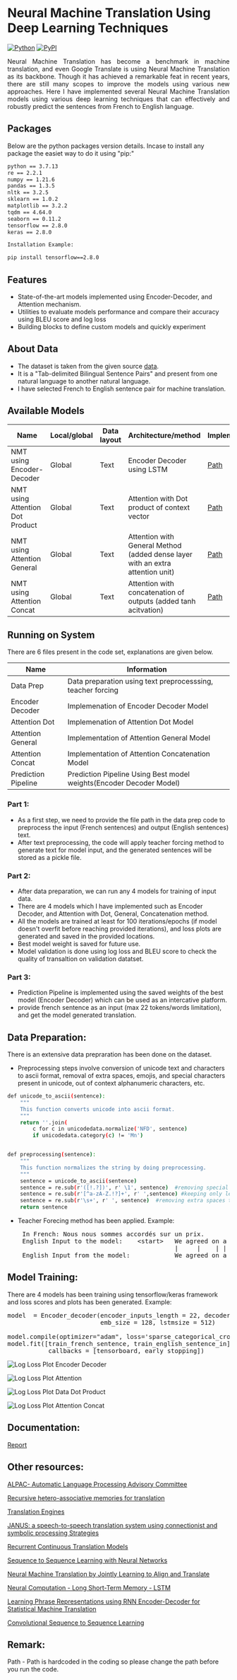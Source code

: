 # Neural Machine Translation Using Deep Learning Techniques

[![Python](https://warehouse-camo.ingress.cmh1.psfhosted.org/582ab2eba9d0e0f4acbea2fd883f604349908147/68747470733a2f2f696d672e736869656c64732e696f2f707970692f707976657273696f6e732f74656e736f72666c6f772e7376673f7374796c653d706c6173746963)](https://pypi.org/project/tensorflow/2.8.0/)
[![PyPI](https://warehouse-camo.ingress.cmh1.psfhosted.org/76cd0764983d405a55b91b028b8ea467797f1816/68747470733a2f2f62616467652e667572792e696f2f70792f74656e736f72666c6f772e737667)](https://pypi.org/project/tensorflow/2.8.0/)


<p align="justify">
    Neural Machine Translation has become a benchmark in machine translation, and even Google Translate is using Neural Machine Translation as its backbone. Though it has achieved a remarkable feat in recent years, there are still many scopes to improve the models using various new approaches. Here I have implemented several Neural Machine Translation models using various deep learning techniques that can effectively and robustly predict the sentences from French to English language.
</p>

## Packages

Below are the python packages version details. Incase to install any package the easiet way to do it using "pip:"

```bash
python == 3.7.13
re == 2.2.1       
numpy == 1.21.6       
pandas == 1.3.5        
nltk == 3.2.5
sklearn == 1.0.2
matplotlib == 3.2.2
tqdm == 4.64.0
seaborn == 0.11.2
tensorflow == 2.8.0
keras == 2.8.0

Installation Example:

pip install tensorflow==2.8.0
```

## Features

* State-of-the-art models implemented using Encoder-Decoder, and Attention mechanism.
* Utilities to evaluate models performance and compare their accuracy using BLEU score and log loss
* Building blocks to define custom models and quickly experiment

## About Data

* The dataset is taken from the given source [data](http://www.manythings.org/anki/).
* It is a "Tab-delimited Bilingual Sentence Pairs" and present from one natural language to another natural language.
* I have selected French to English sentence pair for machine translation.

## Available Models

Name                             | Local/global | Data layout              | Architecture/method | Implementation 
---------------------------------|--------------|--------------------------|---------------------|----------------
NMT using Encoder-Decoder        | Global       | Text                     | Encoder Decoder using LSTM | [Path](https://github.com/mofasa-20/Neural-Machine-Translation-Using-Deep-Learning-Techniques/blob/main/Codes/02_encoder_decoder_model.py)|
NMT using Attention Dot Product  | Global       | Text                     | Attention with Dot product of context vector | [Path](https://github.com/mofasa-20/Neural-Machine-Translation-Using-Deep-Learning-Techniques/blob/main/Codes/03_attention_dot.py)|
NMT using Attention General      | Global       | Text                     | Attention with General Method (added dense layer with an extra attention unit) | [Path](https://github.com/mofasa-20/Neural-Machine-Translation-Using-Deep-Learning-Techniques/blob/main/Codes/04_attention_general.py)|
NMT using Attention Concat       | Global       | Text                     | Attention with concatenation of outputs (added tanh acitvation) | [Path](https://github.com/mofasa-20/Neural-Machine-Translation-Using-Deep-Learning-Techniques/blob/main/Codes/05_attention_concat.py)|

## Running on System

There are 6 files present in the code set, explanations are given below.


Name                             | Information  | 
---------------------------------|--------------|
Data Prep       | Data preparation using text preprocesssing, teacher forcing |
Encoder Decoder          | Implemenation of Encoder Decoder Model | 
Attention Dot            | Implemenation of Attention Dot Model |
Attention General              | Implementation of Attention General Model |
Attention Concat              | Implementation of Attention Concatenation Model |
Prediction Pipeline          | Prediction Pipeline Using Best model weights(Encoder Decoder Model)|

<p align="justify">

### Part 1:
* As a first step, we need to provide the file path in the data prep code to preprocess the input (French sentences) and output (English sentences) text. 
* After text preprocessing, the code will apply teacher forcing method to generate text for model input, and the generated sentences will be stored as a pickle file.
    
### Part 2:
* After data preparation, we can run any 4 models for training of input data. 
* There are 4 models which I have implemented such as Encoder Decoder, and Attention with Dot, General, Concatenation method. 
* All the models are trained at least for 100 iterations/epochs (if model doesn't overfit before reaching provided iterations), and loss plots are generated and saved in the provided locations.
* Best model weight is saved for future use.
* Model validation is done using log loss and BLEU score to check the quality of transaltion on validation datatset.
    
### Part 3:
* Prediction Pipeline is implemented using the saved weights of the best model (Encoder Decoder) which can be used as an intercative platform. 
* provide  french sentence as an input (max 22 tokens/words limitation), and get the model generated translation.
</p>

## Data Preparation:

There is an extensive data prepraration has been done on the dataset.

* Preprocessing steps involve conversion of unicode text and characters to ascii format, removal of extra spaces, emojis, and special characters present in unicode, out of context alphanumeric characters, etc.
```bash
def unicode_to_ascii(sentence):
    """
    This function converts unicode into ascii format.
    """
    return ''.join(
        c for c in unicodedata.normalize('NFD', sentence)
        if unicodedata.category(c) != 'Mn')


def preprocessing(sentence):
    """
    This function normalizes the string by doing preprocessing.
    """
    sentence = unicode_to_ascii(sentence)
    sentence = re.sub(r'([!.?])', r' \1', sentence)  #removing special character
    sentence = re.sub(r'[^a-zA-Z.!?]+', r' ',sentence) #keeping only letters and words
    sentence = re.sub(r'\s+', r' ', sentence)  #removing extra spaces to avoid treating as a sentence
    return sentence
```



* Teacher Forecing method has been applied. Example:
<pre>
    In French: Nous nous sommes accordés sur un prix.
    English Input to the model:    &lt;start>   We agreed on a price	
                                             |     |    | |   |
    English Input from the model:            We agreed on a price	&lt;end>
</pre>

## Model Training:

There are 4 models has been training using tensorflow/keras framework and loss scores and plots has been generated.
Example:

<pre>
model  = Encoder_decoder(encoder_inputs_length = 22, decoder_inputs_length = 22, input_vocab_size = 23492, output_vocab_size = 14544,
                         emb_size = 128, lstmsize = 512)

model.compile(optimizer="adam", loss='sparse_categorical_crossentropy')
model.fit([train_french_sentence, train_english_sentence_in], train_english_sentence_out, batch_size = 1024, epochs=100, 
           callbacks = [tensorboard, early_stopping])
</pre>

![Log Loss Plot Encoder Decoder](https://github.com/mofasa-20/Neural-Machine-Translation-Using-Deep-Learning-Techniques/blob/main/Report/LL-Encoder.JPG)

![Log Loss Plot Attention](https://github.com/mofasa-20/Neural-Machine-Translation-Using-Deep-Learning-Techniques/blob/main/Report/Attention%20model.JPG)

![Log Loss Plot Data Dot Product](https://github.com/mofasa-20/Neural-Machine-Translation-Using-Deep-Learning-Techniques/blob/main/Report/LL-Data%20Dot.JPG)

![Log Loss Plot Attention Concat](https://github.com/mofasa-20/Neural-Machine-Translation-Using-Deep-Learning-Techniques/blob/main/Report/Attention%20model%20concat.JPG)

## Documentation:

[Report](https://github.com/mofasa-20/Neural-Machine-Translation-Using-Deep-Learning-Techniques/blob/main/Report/DS8013_Project_Report_Mohammed_Abdul_Faheem.pdf)

## Other resources:

[ALPAC- Automatic Language Processing Advisory Committee](https://en.wikipedia.org/wiki/ALPAC)

[Recursive hetero-associative memories for translation](https://citeseerx.ist.psu.edu/viewdoc/download?doi=10.1.1.43.1968&rep=rep1&type=pdf)

[Translation Engines](https://www.academia.edu/5965803/Translation_Engines_Techniques_for_Machine_Translation_Arturo_Trujillo_Springer_Verlag_Applied_Computing_Heidelberg_1999_ISBN_1_85233_057_0111)

[JANUS: a speech-to-speech translation system using connectionist and symbolic processing Strategies](https://isl.anthropomatik.kit.edu/downloads/CP_1991_JANUS-_A_Speech-to-Speech_Translation_System_Using_Connectionist_and_Symbolic_Processing_Strategies(1).pdf)

[Recurrent Continuous Translation Models](https://aclanthology.org/D13-1176/)

[Sequence to Sequence Learning with Neural Networks](https://proceedings.neurips.cc/paper/2014/file/a14ac55a4f27472c5d894ec1c3c743d2-Paper.pdf)

[Neural Machine Translation by Jointly Learning to Align and Translate](https://arxiv.org/abs/1409.0473#)

[Neural Computation - Long Short-Term Memory - LSTM ](https://direct.mit.edu/neco/article-abstract/9/8/1735/6109/Long-Short-Term-Memory?redirectedFrom=fulltext)

[Learning Phrase Representations using RNN Encoder-Decoder for Statistical Machine Translation](https://arxiv.org/abs/1406.1078)

[Convolutional Sequence to Sequence Learning](https://arxiv.org/abs/1705.03122)


## Remark:
Path - Path is hardcoded in the coding so please change the path before you run the code.


